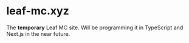 # leaf-mc.xyz
The **temporary** Leaf MC site. Will be programming it in TypeScript and Next.js in the near future.
